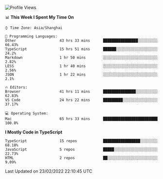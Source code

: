 <!--START_SECTION:waka-->
![Profile Views](http://img.shields.io/badge/Profile%20Views-0-blue)

📊 **This Week I Spent My Time On** 

```text
⌚︎ Time Zone: Asia/Shanghai

💬 Programming Languages: 
Other                    43 hrs 33 mins      ████████████████░░░░░░░░░   66.43% 
TypeScript               15 hrs 51 mins      ██████░░░░░░░░░░░░░░░░░░░   24.2% 
Markdown                 1 hr 50 mins        ░░░░░░░░░░░░░░░░░░░░░░░░░   2.82% 
LESS                     1 hr 40 mins        ░░░░░░░░░░░░░░░░░░░░░░░░░   2.56% 
JSON                     1 hr 22 mins        ░░░░░░░░░░░░░░░░░░░░░░░░░   2.1%

🔥 Editors: 
Browser                  41 hrs 11 mins      ███████████████░░░░░░░░░░   62.83% 
VS Code                  24 hrs 22 mins      █████████░░░░░░░░░░░░░░░░   37.17%

💻 Operating System: 
Mac                      65 hrs 33 mins      █████████████████████████   100.0%

```

**I Mostly Code in TypeScript** 

```text
TypeScript               15 repos            █████████████████░░░░░░░░   68.18% 
JavaScript               5 repos             █████░░░░░░░░░░░░░░░░░░░░   22.73% 
HTML                     2 repos             ██░░░░░░░░░░░░░░░░░░░░░░░   9.09%

```



 Last Updated on 23/02/2022 22:10:45 UTC
<!--END_SECTION:waka-->
